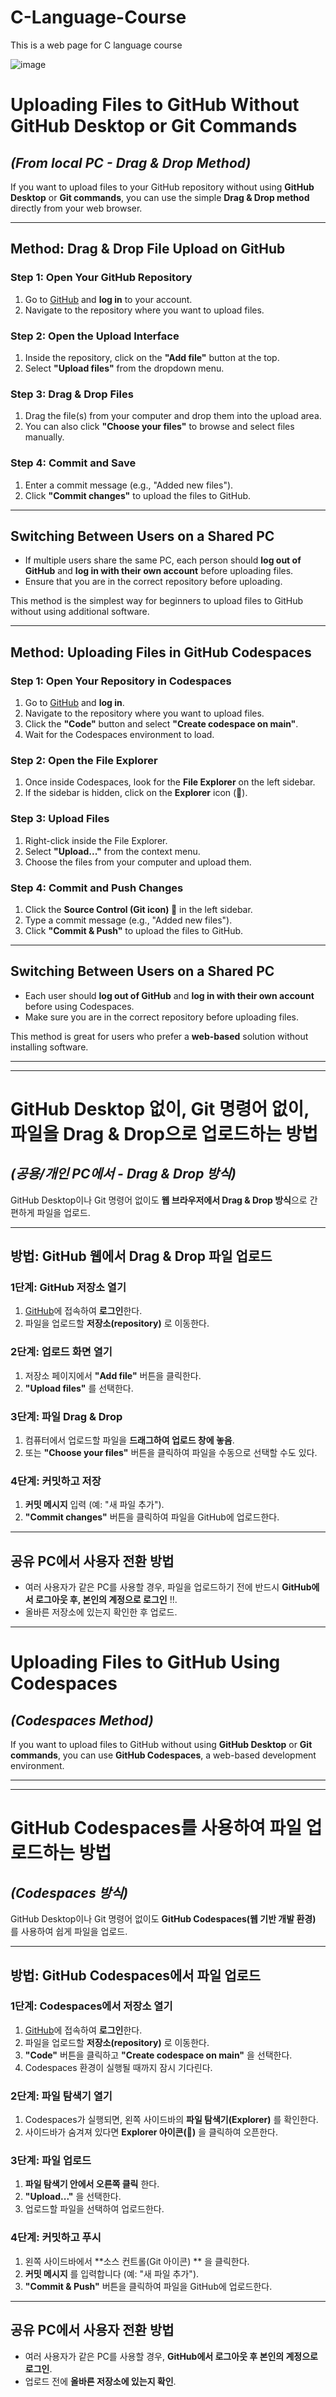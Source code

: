 # C-Language-Course
This is a web page for C language course

![image](https://github.com/user-attachments/assets/17582929-9f9e-4b40-b829-185edc9bb9dc)

# **Uploading Files to GitHub Without GitHub Desktop or Git Commands**
## *(From local PC - Drag & Drop Method)*

If you want to upload files to your GitHub repository without using **GitHub Desktop** or **Git commands**, you can use the simple **Drag & Drop method** directly from your web browser.

---

## **Method: Drag & Drop File Upload on GitHub**
### **Step 1: Open Your GitHub Repository**
1. Go to [GitHub](https://github.com/) and **log in** to your account.
2. Navigate to the repository where you want to upload files.

### **Step 2: Open the Upload Interface**
1. Inside the repository, click on the **"Add file"** button at the top.
2. Select **"Upload files"** from the dropdown menu.

### **Step 3: Drag & Drop Files**
1. Drag the file(s) from your computer and drop them into the upload area.
2. You can also click **"Choose your files"** to browse and select files manually.

### **Step 4: Commit and Save**
1. Enter a commit message (e.g., "Added new files").
2. Click **"Commit changes"** to upload the files to GitHub.

---

## **Switching Between Users on a Shared PC**
- If multiple users share the same PC, each person should **log out of GitHub** and **log in with their own account** before uploading files.
- Ensure that you are in the correct repository before uploading.

This method is the simplest way for beginners to upload files to GitHub without using additional software.

---
## **Method: Uploading Files in GitHub Codespaces**
### **Step 1: Open Your Repository in Codespaces**
1. Go to [GitHub](https://github.com/) and **log in**.
2. Navigate to the repository where you want to upload files.
3. Click the **"Code"** button and select **"Create codespace on main"**.
4. Wait for the Codespaces environment to load.

### **Step 2: Open the File Explorer**
1. Once inside Codespaces, look for the **File Explorer** on the left sidebar.
2. If the sidebar is hidden, click on the **Explorer** icon (📂).

### **Step 3: Upload Files**
1. Right-click inside the File Explorer.
2. Select **"Upload..."** from the context menu.
3. Choose the files from your computer and upload them.

### **Step 4: Commit and Push Changes**
1. Click the **Source Control (Git icon) 📌** in the left sidebar.
2. Type a commit message (e.g., "Added new files").
3. Click **"Commit & Push"** to upload the files to GitHub.

---

## **Switching Between Users on a Shared PC**
- Each user should **log out of GitHub** and **log in with their own account** before using Codespaces.
- Make sure you are in the correct repository before uploading files.

This method is great for users who prefer a **web-based** solution without installing software.

---

---

# **GitHub Desktop 없이, Git 명령어 없이, 파일을 Drag & Drop으로 업로드하는 방법**
## *(공용/개인 PC에서 - Drag & Drop 방식)*

GitHub Desktop이나 Git 명령어 없이도 **웹 브라우저에서 Drag & Drop 방식**으로 간편하게 파일을 업로드.

---

## **방법: GitHub 웹에서 Drag & Drop 파일 업로드**
### **1단계: GitHub 저장소 열기**
1. [GitHub](https://github.com/)에 접속하여 **로그인**한다.
2. 파일을 업로드할 **저장소(repository)** 로 이동한다.

### **2단계: 업로드 화면 열기**
1. 저장소 페이지에서 **"Add file"** 버튼을 클릭한다.
2. **"Upload files"** 를 선택한다.

### **3단계: 파일 Drag & Drop**
1. 컴퓨터에서 업로드할 파일을 **드래그하여 업로드 창에 놓음**.
2. 또는 **"Choose your files"** 버튼을 클릭하여 파일을 수동으로 선택할 수도 있다.

### **4단계: 커밋하고 저장**
1. **커밋 메시지** 입력 (예: "새 파일 추가").
2. **"Commit changes"** 버튼을 클릭하여 파일을 GitHub에 업로드한다.

---

## **공유 PC에서 사용자 전환 방법**
- 여러 사용자가 같은 PC를 사용할 경우, 파일을 업로드하기 전에 반드시 **GitHub에서 로그아웃 후, 본인의 계정으로 로그인** !!.
- 올바른 저장소에 있는지 확인한 후 업로드.

---

# **Uploading Files to GitHub Using Codespaces**
## *(Codespaces Method)*

If you want to upload files to GitHub without using **GitHub Desktop** or **Git commands**, you can use **GitHub Codespaces**, a web-based development environment.

---

---

# **GitHub Codespaces를 사용하여 파일 업로드하는 방법**
## *(Codespaces 방식)*

GitHub Desktop이나 Git 명령어 없이도 **GitHub Codespaces(웹 기반 개발 환경)** 를 사용하여 쉽게 파일을 업로드.

---

## **방법: GitHub Codespaces에서 파일 업로드**
### **1단계: Codespaces에서 저장소 열기**
1. [GitHub](https://github.com/)에 접속하여 **로그인**한다.
2. 파일을 업로드할 **저장소(repository)** 로 이동한다.
3. **"Code"** 버튼을 클릭하고 **"Create codespace on main"** 을 선택한다.
4. Codespaces 환경이 실행될 때까지 잠시 기다린다.

### **2단계: 파일 탐색기 열기**
1. Codespaces가 실행되면, 왼쪽 사이드바의 **파일 탐색기(Explorer)** 를 확인한다.
2. 사이드바가 숨겨져 있다면 **Explorer 아이콘(📂)** 을 클릭하여 오픈한다.

### **3단계: 파일 업로드**
1. **파일 탐색기 안에서 오른쪽 클릭** 한다.
2. **"Upload..."** 을 선택한다.
3. 업로드할 파일을 선택하여 업로드한다.

### **4단계: 커밋하고 푸시**
1. 왼쪽 사이드바에서 **소스 컨트롤(Git 아이콘) ** 을 클릭한다.
2. **커밋 메시지** 를 입력합니다 (예: "새 파일 추가").
3. **"Commit & Push"** 버튼을 클릭하여 파일을 GitHub에 업로드한다.

---

## **공유 PC에서 사용자 전환 방법**
- 여러 사용자가 같은 PC를 사용할 경우, **GitHub에서 로그아웃 후 본인의 계정으로 로그인**.
- 업로드 전에 **올바른 저장소에 있는지 확인**.



